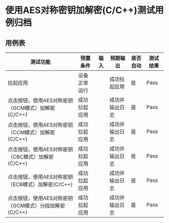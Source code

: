 # 使用AES对称密钥加解密(C/C++)测试用例归档

## 用例表

| 测试功能                                              | 预置条件     | 输入 | 预期输出       | 是否自动 | 测试结果 |
| ----------------------------------------------------- | ------------ | ---- | -------------- | -------- | -------- |
| 拉起应用                                              | 设备正常运行 |      | 成功拉起应用   | 是       | Pass     |
| 点击按钮，使用AES对称密钥（GCM模式）加解密(C/C++)     | 成功拉起应用 |      | 成功并输出日志 | 是       | Pass     |
| 点击按钮，使用AES对称密钥（CCM模式）加解密(C/C++)     | 成功拉起应用 |      | 成功并输出日志 | 是       | Pass     |
| 点击按钮，使用AES对称密钥（CBC模式）加解密(C/C++)     | 成功拉起应用 |      | 成功并输出日志 | 是       | Pass     |
| 点击按钮，使用AES对称密钥（ECB模式）加解密(C/C++)     | 成功拉起应用 |      | 成功并输出日志 | 是       | Pass     |
| 点击按钮，使用AES对称密钥（GCM模式）分段加解密(C/C++) | 成功拉起应用 |      | 成功并输出日志 | 是       | Pass     |